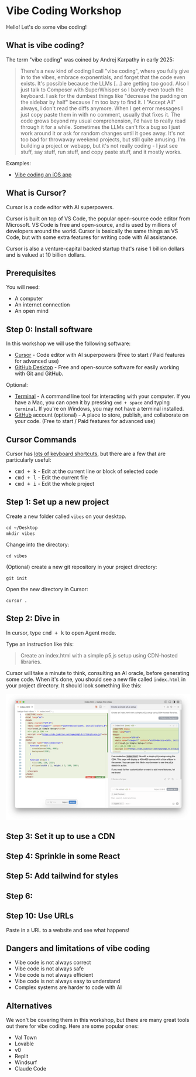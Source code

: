 # Vibe Coding Workshop

Hello! Let's do some vibe coding!

## What is vibe coding?

The term "vibe coding" was coined by Andrej Karpathy in early 2025:

> There's a new kind of coding I call "vibe coding", where you fully give in to the vibes, embrace exponentials, and forget that the code even exists. It's possible because the LLMs [...] are getting too good. Also I just talk to Composer with SuperWhisper so I barely even touch the keyboard. I ask for the dumbest things like "decrease the padding on the sidebar by half" because I'm too lazy to find it. I "Accept All" always, I don't read the diffs anymore. When I get error messages I just copy paste them in with no comment, usually that fixes it. The code grows beyond my usual comprehension, I'd have to really read through it for a while. Sometimes the LLMs can't fix a bug so I just work around it or ask for random changes until it goes away. It's not too bad for throwaway weekend projects, but still quite amusing. I'm building a project or webapp, but it's not really coding - I just see stuff, say stuff, run stuff, and copy paste stuff, and it mostly works.

Examples:

- [Vibe coding an iOS app](https://x.com/karpathy/status/1903671737780498883)

## What is Cursor?

Cursor is a code editor with AI superpowers.

Cursor is built on top of VS Code, the popular open-source code editor from Microsoft. VS Code is free and open-source, and is used by millions of developers around the world. Cursor is basically the same things as VS Code, but with some extra features for writing code with AI assistance.

Cursor is also a venture-capital backed startup that's raise 1 billion dollars and is valued at 10 billion dollars.

## Prerequisites

You will need:

- A computer
- An internet connection
- An open mind

## Step 0: Install software

In this workshop we will use the following software:

- [Cursor](https://www.cursor.com/) - Code editor with AI superpowers (Free to start / Paid features for advanced use)
- [GitHub Desktop](https://github.com/apps/desktop) - Free and open-source software for easily working with Git and GitHub.

Optional:

- [Terminal](https://www.google.com/search?q=terminal+mac) - A command line tool for interacting with your computer. If you have a Mac, you can open it by pressing `cmd + space` and typing `terminal`. If you're on Windows, you may not have a terminal installed.
- [GitHub](https://github.com/) account (optional) - A place to store, publish, and collaborate on your code. (Free to start / Paid features for advanced use)


## Cursor Commands

Cursor has [lots of keyboard shortcuts](https://docs.cursor.com/configuration/kbd), but there are a few that are particularly useful:

- <kbd>cmd + k</kbd> - Edit at the current line or block of selected code
- <kbd>cmd + l</kbd> - Edit the current file
- <kbd>cmd + i</kbd> - Edit the whole project

## Step 1: Set up a new project

Create a new folder called `vibes` on your desktop.

```
cd ~/Desktop
mkdir vibes
```

Change into the directory:
```
cd vibes
```

(Optional) create a new git repository in your project directory:

```
git init
```

Open the new directory in Cursor:

```
cursor .
```

## Step 2: Dive in

In cursor, type <kbd>cmd + k</kbd> to open Agent mode.

Type an instruction like this:

> Create an index.html with a simple p5.js setup using CDN-hosted libraries.

Cursor will take a minute to think, consulting an AI oracle, before generating some code. When it's done, you should see a new file called `index.html` in your project directory. It should look something like this:

![cursor-agent-mode](./images/cursor-agent.png)

## Step 3: Set it up to use a CDN

## Step 4: Sprinkle in some React

## Step 5: Add tailwind for styles

## Step 6: 

## Step 10: Use URLs

Paste in a URL to a website and see what happens!

## Dangers and limitations of vibe coding

- Vibe code is not always correct
- Vibe code is not always safe
- Vibe code is not always efficient
- Vibe code is not always easy to understand
- Complex systems are harder to code with AI

## Alternatives

We won't be covering them in this workshop, but there are many great tools out there for vibe coding. Here are some popular ones:

- Val Town
- Lovable
- v0
- Replit
- Windsurf
- Claude Code